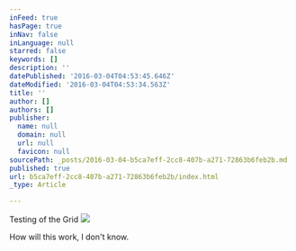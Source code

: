 ```yaml
---
inFeed: true
hasPage: true
inNav: false
inLanguage: null
starred: false
keywords: []
description: ''
datePublished: '2016-03-04T04:53:45.646Z'
dateModified: '2016-03-04T04:53:34.563Z'
title: ''
author: []
authors: []
publisher:
  name: null
  domain: null
  url: null
  favicon: null
sourcePath: _posts/2016-03-04-b5ca7eff-2cc8-407b-a271-72863b6feb2b.md
published: true
url: b5ca7eff-2cc8-407b-a271-72863b6feb2b/index.html
_type: Article

---
```

Testing of the Grid
![](https://the-grid-user-content.s3-us-west-2.amazonaws.com/df0cf65b-a9fc-4ba2-bcda-6df12e414611.jpg)

How will this work, I don't know.